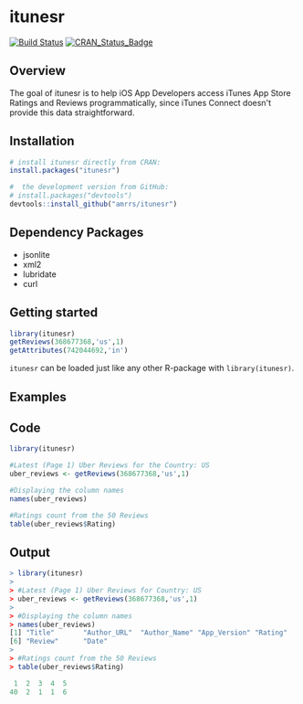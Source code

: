 # itunesr
[![Build Status](https://travis-ci.org/amrrs/itunesr.svg?branch=master)](https://travis-ci.org/amrrs/itunesr) [![CRAN\_Status\_Badge](http://www.r-pkg.org/badges/version/itunesr)](https://cran.r-project.org/package=itunesr)

Overview
--------
The goal of itunesr is to help iOS App Developers access iTunes App Store Ratings and Reviews programmatically, since iTunes Connect doesn't provide this data straightforward.

Installation
------------

``` r
# install itunesr directly from CRAN:
install.packages("itunesr")

#  the development version from GitHub:
# install.packages("devtools")
devtools::install_github("amrrs/itunesr")
```

Dependency Packages
------------

* jsonlite
* xml2
* lubridate
* curl

Getting started
---------------

``` r
library(itunesr)
getReviews(368677368,'us',1)
getAttributes(742044692,'in')
```
```itunesr``` can be loaded just like any other R-package with ```library(itunesr)```.


Examples
---------------
## Code 
```r
library(itunesr)

#Latest (Page 1) Uber Reviews for the Country: US
uber_reviews <- getReviews(368677368,'us',1)

#Displaying the column names 
names(uber_reviews)

#Ratings count from the 50 Reviews
table(uber_reviews$Rating)
```


## Output
``` r
> library(itunesr)
> 
> #Latest (Page 1) Uber Reviews for Country: US
> uber_reviews <- getReviews(368677368,'us',1)
> 
> #Displaying the column names 
> names(uber_reviews)
[1] "Title"       "Author_URL"  "Author_Name" "App_Version" "Rating"     
[6] "Review"      "Date"       
> 
> #Ratings count from the 50 Reviews
> table(uber_reviews$Rating)

 1  2  3  4  5 
40  2  1  1  6 
```


